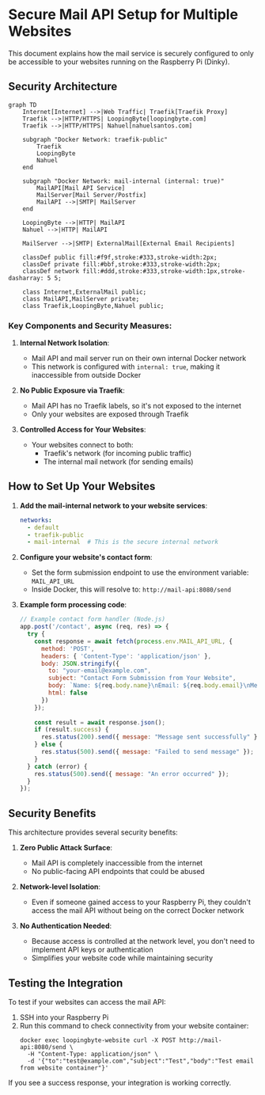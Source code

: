 # Secure Mail API Setup for Multiple Websites

This document explains how the mail service is securely configured to only be accessible to your websites running on the Raspberry Pi (Dinky).

## Security Architecture

```mermaid
graph TD
    Internet[Internet] -->|Web Traffic| Traefik[Traefik Proxy]
    Traefik -->|HTTP/HTTPS| LoopingByte[loopingbyte.com]
    Traefik -->|HTTP/HTTPS| Nahuel[nahuelsantos.com]
    
    subgraph "Docker Network: traefik-public"
        Traefik
        LoopingByte
        Nahuel
    end
    
    subgraph "Docker Network: mail-internal (internal: true)"
        MailAPI[Mail API Service]
        MailServer[Mail Server/Postfix]
        MailAPI -->|SMTP| MailServer
    end
    
    LoopingByte -->|HTTP| MailAPI
    Nahuel -->|HTTP| MailAPI
    
    MailServer -->|SMTP| ExternalMail[External Email Recipients]
    
    classDef public fill:#f9f,stroke:#333,stroke-width:2px;
    classDef private fill:#bbf,stroke:#333,stroke-width:2px;
    classDef network fill:#ddd,stroke:#333,stroke-width:1px,stroke-dasharray: 5 5;
    
    class Internet,ExternalMail public;
    class MailAPI,MailServer private;
    class Traefik,LoopingByte,Nahuel public;
```

### Key Components and Security Measures:

1. **Internal Network Isolation**:
   - Mail API and mail server run on their own internal Docker network
   - This network is configured with `internal: true`, making it inaccessible from outside Docker

2. **No Public Exposure via Traefik**:
   - Mail API has no Traefik labels, so it's not exposed to the internet
   - Only your websites are exposed through Traefik

3. **Controlled Access for Your Websites**:
   - Your websites connect to both:
     - Traefik's network (for incoming public traffic)
     - The internal mail network (for sending emails)

## How to Set Up Your Websites

1. **Add the mail-internal network to your website services**:
   ```yaml
   networks:
     - default
     - traefik-public
     - mail-internal  # This is the secure internal network
   ```

2. **Configure your website's contact form**:
   - Set the form submission endpoint to use the environment variable: `MAIL_API_URL`
   - Inside Docker, this will resolve to: `http://mail-api:8080/send`

3. **Example form processing code**:

   ```javascript
   // Example contact form handler (Node.js)
   app.post('/contact', async (req, res) => {
     try {
       const response = await fetch(process.env.MAIL_API_URL, {
         method: 'POST',
         headers: { 'Content-Type': 'application/json' },
         body: JSON.stringify({
           to: "your-email@example.com",
           subject: "Contact Form Submission from Your Website",
           body: `Name: ${req.body.name}\nEmail: ${req.body.email}\nMessage: ${req.body.message}`,
           html: false
         })
       });
       
       const result = await response.json();
       if (result.success) {
         res.status(200).send({ message: "Message sent successfully" });
       } else {
         res.status(500).send({ message: "Failed to send message" });
       }
     } catch (error) {
       res.status(500).send({ message: "An error occurred" });
     }
   });
   ```

## Security Benefits

This architecture provides several security benefits:

1. **Zero Public Attack Surface**:
   - Mail API is completely inaccessible from the internet
   - No public-facing API endpoints that could be abused

2. **Network-level Isolation**:
   - Even if someone gained access to your Raspberry Pi, they couldn't access the mail API without being on the correct Docker network

3. **No Authentication Needed**:
   - Because access is controlled at the network level, you don't need to implement API keys or authentication
   - Simplifies your website code while maintaining security

## Testing the Integration

To test if your websites can access the mail API:

1. SSH into your Raspberry Pi
2. Run this command to check connectivity from your website container:
   ```
   docker exec loopingbyte-website curl -X POST http://mail-api:8080/send \
     -H "Content-Type: application/json" \
     -d '{"to":"test@example.com","subject":"Test","body":"Test email from website container"}'
   ```

If you see a success response, your integration is working correctly. 